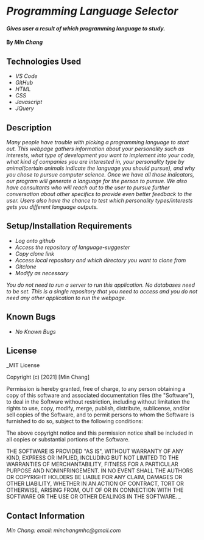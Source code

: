 # _Programming Language Selector_

#### _Gives user a result of which programming language to study._

#### By _**Min Chang**_

## Technologies Used

* _VS Code_
* _GitHub_
* _HTML_
* _CSS_
* _Javascript_
* _JQuery_

## Description

_Many people have trouble with picking a programming language to start out. This webpage gathers information about your personality such as interests, what type of development you want to implement into your code, what kind of companies you are interested in, your personality type by animal(certain animals indicate the language you should pursue), and why you chose to pursue computer science. Once we have all those indicators, our program will generate a language for the person to pursue. We also have consultants who will reach out to the user to pursue further conversation about other specifics to provide even better feedback to the user. Users also have the chance to test which personality types/interests gets you different language outputs._

## Setup/Installation Requirements

* _Log onto github_
* _Access the repository of language-suggester_
* _Copy clone link_
* _Access local repository and which directory you want to clone from_
* _Gitclone_
* _Modify as necessary_

_You do not need to run a server to run this application. No databases need to be set. This is a single repository that you need to access and you do not need any other application to run the webpage._

## Known Bugs

* _No Known Bugs_

## License

_MIT License

Copyright (c) [2021] [Min Chang]

Permission is hereby granted, free of charge, to any person obtaining a copy
of this software and associated documentation files (the "Software"), to deal
in the Software without restriction, including without limitation the rights
to use, copy, modify, merge, publish, distribute, sublicense, and/or sell
copies of the Software, and to permit persons to whom the Software is
furnished to do so, subject to the following conditions:

The above copyright notice and this permission notice shall be included in all
copies or substantial portions of the Software.

THE SOFTWARE IS PROVIDED "AS IS", WITHOUT WARRANTY OF ANY KIND, EXPRESS OR
IMPLIED, INCLUDING BUT NOT LIMITED TO THE WARRANTIES OF MERCHANTABILITY,
FITNESS FOR A PARTICULAR PURPOSE AND NONINFRINGEMENT. IN NO EVENT SHALL THE
AUTHORS OR COPYRIGHT HOLDERS BE LIABLE FOR ANY CLAIM, DAMAGES OR OTHER
LIABILITY, WHETHER IN AN ACTION OF CONTRACT, TORT OR OTHERWISE, ARISING FROM,
OUT OF OR IN CONNECTION WITH THE SOFTWARE OR THE USE OR OTHER DEALINGS IN THE
SOFTWARE.
_

## Contact Information

_Min Chang: email: minchangmhc@gmail.com_
